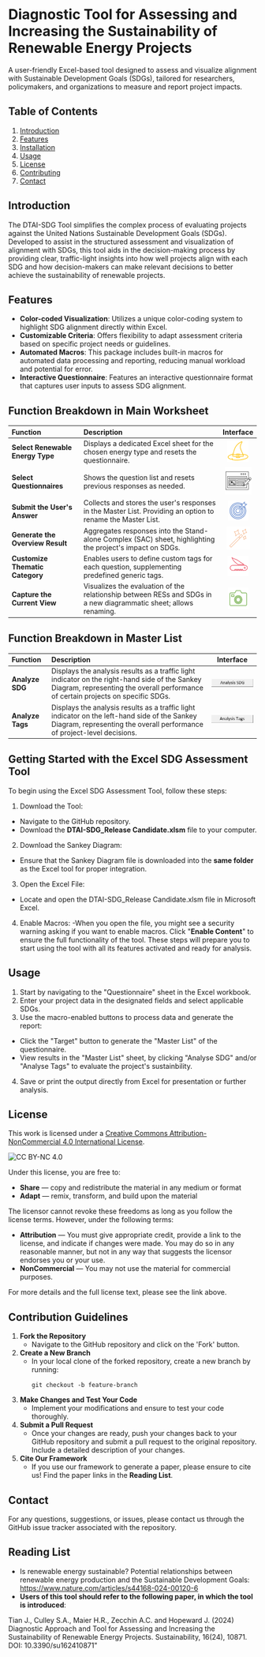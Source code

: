 # Diagnostic Tool for Assessing and Increasing the Sustainability of Renewable Energy Projects
A user-friendly Excel-based tool designed to assess and visualize alignment with Sustainable Development Goals (SDGs), tailored for researchers, policymakers, and organizations to measure and report project impacts.

## Table of Contents
1. [Introduction](#introduction)
2. [Features](#features)
3. [Installation](#installation)
4. [Usage](#usage)
5. [License](#license)
6. [Contributing](#contributing)
7. [Contact](#contact)

## Introduction
The DTAI-SDG Tool simplifies the complex process of evaluating projects against the United Nations Sustainable Development Goals (SDGs). Developed to assist in the structured assessment and visualization of alignment with SDGs, this tool aids in the decision-making process by providing clear, traffic-light insights into how well projects align with each SDG and how decision-makers can make relevant decisions to better achieve the sustainability of renewable projects.

## Features
- **Color-coded Visualization**: Utilizes a unique color-coding system to highlight SDG alignment directly within Excel.
- **Customizable Criteria**: Offers flexibility to adapt assessment criteria based on specific project needs or guidelines.
- **Automated Macros**: This package includes built-in macros for automated data processing and reporting, reducing manual workload and potential for error.
- **Interactive Questionnaire**: Features an interactive questionnaire format that captures user inputs to assess SDG alignment.

## Function Breakdown in Main Worksheet
| Function                              | Description                                                                                                          | Interface               |
|:---------------------------------------------|:---------------------------------------------------------------------------------------------------------------------|:-----------------------:|
| **Select Renewable Energy Type**      | Displays a dedicated Excel sheet for the chosen energy type and resets the questionnaire.                             | ![Logo](images/Logo_1.png)       |
| **Select Questionnaires**             | Shows the question list and resets previous responses as needed.                                                     | ![Logo](images/Logo_2.png)      |
| **Submit the User's Answer**          | Collects and stores the user's responses in the Master List. Providing an option to rename the Master List.           | ![Logo](images/Logo_3.png)      |
| **Generate the Overview Result**      | Aggregates responses into the Stand-alone Complex (SAC) sheet, highlighting the project's impact on SDGs.           | ![Logo](images/Logo_4.png)   |
| **Customize Thematic Category**       | Enables users to define custom tags for each question, supplementing predefined generic tags.                        | ![Logo](images/Logo_5.png)     |
| **Capture the Current View**          | Visualizes the evaluation of the relationship between RESs and SDGs in a new diagrammatic sheet; allows renaming.    | ![Logo](images/Logo_6.png)      |

## Function Breakdown in Master List
| Function           | Description                                                                                                                  | Interface             |
|:-------------------|:-----------------------------------------------------------------------------------------------------------------------------|:---------------------:|
| **Analyze SDG**    | Displays the analysis results as a traffic light indicator on the right-hand side of the Sankey Diagram, representing the overall performance of certain projects on specific SDGs. | ![Logo](images/Logo_7.png)   |
| **Analyze Tags**   | Displays the analysis results as a traffic light indicator on the left-hand side of the Sankey Diagram, representing the overall performance of project-level decisions. | ![Logo](images/Logo_8.png)

## Getting Started with the Excel SDG Assessment Tool
To begin using the Excel SDG Assessment Tool, follow these steps:
1. Download the Tool:
- Navigate to the GitHub repository.
- Download the **DTAI-SDG_Release Candidate.xlsm** file to your computer.
2. Download the Sankey Diagram:
- Ensure that the Sankey Diagram file is downloaded into the **same folder** as the Excel tool for proper integration.
3. Open the Excel File:
- Locate and open the DTAI-SDG_Release Candidate.xlsm file in Microsoft Excel.
4. Enable Macros:
-When you open the file, you might see a security warning asking if you want to enable macros. Click "**Enable Content**" to ensure the full functionality of the tool.
These steps will prepare you to start using the tool with all its features activated and ready for analysis.

## Usage 
1. Start by navigating to the "Questionnaire" sheet in the Excel workbook.
2. Enter your project data in the designated fields and select applicable SDGs.
3. Use the macro-enabled buttons to process data and generate the report:
 - Click the "Target" button to generate the "Master List" of the questionnaire.
 - View results in the "Master List" sheet, by clicking "Analyse SDG" and/or "Analyse Tags" to evaluate the project's sustainbility.
4. Save or print the output directly from Excel for presentation or further analysis.

## License
This work is licensed under a [Creative Commons Attribution-NonCommercial 4.0 International License](http://creativecommons.org/licenses/by-nc/4.0/).

![CC BY-NC 4.0](https://i.creativecommons.org/l/by-nc/4.0/88x31.png)

Under this license, you are free to:
- **Share** — copy and redistribute the material in any medium or format
- **Adapt** — remix, transform, and build upon the material

The licensor cannot revoke these freedoms as long as you follow the license terms. However, under the following terms:
- **Attribution** — You must give appropriate credit, provide a link to the license, and indicate if changes were made. You may do so in any reasonable manner, but not in any way that suggests the licensor endorses you or your use.
- **NonCommercial** — You may not use the material for commercial purposes.

For more details and the full license text, please see the link above.

## Contribution Guidelines

1. **Fork the Repository**
   - Navigate to the GitHub repository and click on the 'Fork' button.
2. **Create a New Branch**
   - In your local clone of the forked repository, create a new branch by running:
     ```
     git checkout -b feature-branch
     ```
3. **Make Changes and Test Your Code**
   - Implement your modifications and ensure to test your code thoroughly.
4. **Submit a Pull Request**
   - Once your changes are ready, push your changes back to your GitHub repository and submit a pull request to the original repository. Include a detailed description of your changes.
5. **Cite Our Framework**
   - If you use our framework to generate a paper, please ensure to cite us! Find the paper links in the **Reading List**.

## Contact
For any questions, suggestions, or issues, please contact us through the GitHub issue tracker associated with the repository.

## Reading List
- Is renewable energy sustainable? Potential relationships between renewable energy production and the Sustainable Development Goals: https://www.nature.com/articles/s44168-024-00120-6
- **Users of this tool should refer to the following paper, in which the tool is introduced**:

Tian J., Culley S.A., Maier H.R., Zecchin A.C. and Hopeward J. (2024) Diagnostic Approach and Tool for Assessing and Increasing the Sustainability of Renewable Energy Projects. Sustainability, 16(24), 10871. DOI: 10.3390/su162410871"

